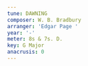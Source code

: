 ```yaml
---
tune: DAWNING
composer: W. B. Bradbury
arranger: 'Edgar Page '
year: '-'
meter: 8s & 7s. D.
key: G Major
anacrusis: 0
---
```

